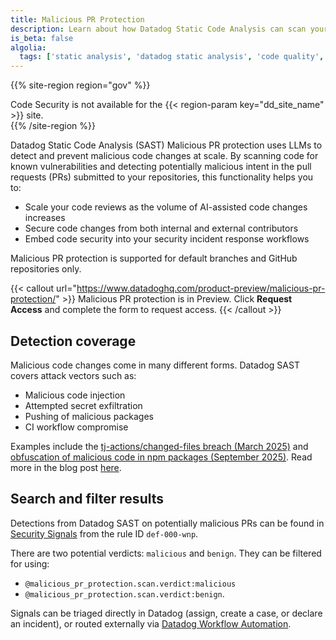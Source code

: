```yaml
---
title: Malicious PR Protection
description: Learn about how Datadog Static Code Analysis can scan your PRs at scale to prevent malicious code changes.
is_beta: false
algolia:
  tags: ['static analysis', 'datadog static analysis', 'code quality', 'SAST']
---
```


{{% site-region region="gov" %}}
<div class="alert alert-danger">
    Code Security is not available for the {{< region-param key="dd_site_name" >}} site.
</div>
{{% /site-region %}}


Datadog Static Code Analysis (SAST) Malicious PR protection uses LLMs to detect and prevent malicious code changes at scale. By scanning code for known vulnerabilities and detecting potentially malicious intent in the pull requests (PRs) submitted to your repositories, this functionality helps you to:

- Scale your code reviews as the volume of AI-assisted code changes increases
- Secure code changes from both internal and external contributors
- Embed code security into your security incident response workflows

Malicious PR protection is supported for default branches and GitHub repositories only.

{{< callout url="https://www.datadoghq.com/product-preview/malicious-pr-protection/" >}}
Malicious PR protection is in Preview. Click <strong>Request Access</strong> and complete the form to request access.
{{< /callout >}}  

## Detection coverage

Malicious code changes come in many different forms. Datadog SAST covers attack vectors such as: 

- Malicious code injection
- Attempted secret exfiltration
- Pushing of malicious packages
- CI workflow compromise  

Examples include the [tj-actions/changed-files breach (March 2025)][2] and [obfuscation of malicious code in npm packages (September 2025)][3]. Read more in the blog post [here][1].

## Search and filter results

Detections from Datadog SAST on potentially malicious PRs can be found in [Security Signals][4] from the rule ID `def-000-wnp`.  

There are two potential verdicts: `malicious` and `benign`. They can be filtered for using:
- `@malicious_pr_protection.scan.verdict:malicious`
- `@malicious_pr_protection.scan.verdict:benign`. 

Signals can be triaged directly in Datadog (assign, create a case, or declare an incident), or routed externally via [Datadog Workflow Automation][5].

[1]: https://www.datadoghq.com/blog/engineering/malicious-pull-requests/
[2]: https://www.cisa.gov/news-events/alerts/2025/03/18/supply-chain-compromise-third-party-tj-actionschanged-files-cve-2025-30066-and-reviewdogaction
[3]: https://www.cisa.gov/news-events/alerts/2025/09/23/widespread-supply-chain-compromise-impacting-npm-ecosystem
[4]: https://app.datadoghq.com/security
[5]: /actions/workflows/
